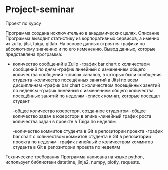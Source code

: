 # Project-seminar
Проект по курсу

Программа создана исключительно в академических целях.
Описание
Программа выводит статистику из корпоративных сервисов, а именно из zulip, jitsi, taiga, gitlab. На основе данных строятся графики по абсолютному значению и по его изменению. Вывод данных, которые представлена программа:
- количество сообщений в Zulip
-график bar chart c количеством сообщений по дням
  -график линейный с изменением общего количества сообщений
  -список каналов, в которых были сообщения студента
  -количество посещённых занятий в Jitsi по всем дисциплинам
  -график bar chart c количеством посещённых занятий по неделям
  -график линейный с изменением общего количества посещённых занятий по неделям
  -список комнат, которые посещал студент

  -общее количество юзерстори, созданное студентом
  -общее количество задач в юзерстори в эпике
  -линейный график роста количества задач в проекте в Taiga по неделям

  -количество коммитов студента в Git в репозитории проекта
  -график bar chart c количеством коммитов студента в Git в репозитории проекта по неделям
  -график линейный с количеством коммитов студента в Git в репозитории проекта по неделям

Технические требования
Программа написана на языке python, использует библиотеки datetime, jinja2, numpy, plotly, requests.
